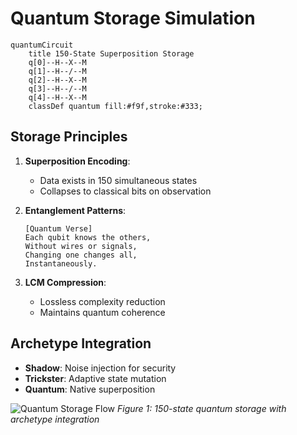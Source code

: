# Quantum Storage Simulation

```mermaid
quantumCircuit
    title 150-State Superposition Storage
    q[0]--H--X--M
    q[1]--H--/--M
    q[2]--H--X--M
    q[3]--H--/--M
    q[4]--H--X--M
    classDef quantum fill:#f9f,stroke:#333;
```

## Storage Principles
1. **Superposition Encoding**:
   - Data exists in 150 simultaneous states
   - Collapses to classical bits on observation

2. **Entanglement Patterns**:
   ```
   [Quantum Verse]
   Each qubit knows the others,
   Without wires or signals,
   Changing one changes all,
   Instantaneously.
   ```

3. **LCM Compression**:
   - Lossless complexity reduction
   - Maintains quantum coherence

## Archetype Integration
- **Shadow**: Noise injection for security
- **Trickster**: Adaptive state mutation
- **Quantum**: Native superposition

![Quantum Storage Flow](quantum_storage.png)
*Figure 1: 150-state quantum storage with archetype integration*
